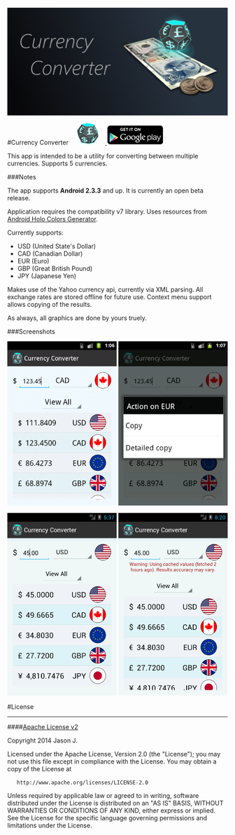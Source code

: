 [<img src="./screenshots/feature_graphic.png?raw=true" title="Get 'Currency Converter' on Google Play"  /> ](https://play.google.com/store/apps/details?id=com.ovrhere.android.currencyconverter)

#Currency Converter  [<span style=""><img src="./ic_launcher-web.png?raw=true" title="Get 'Currency Converter' on Google Play" height="50" width="50" style="padding-right: 15px; padding-left: 15px;height: 50px;" /> <img src="./screenshots/get_on_play_45.png?raw=true" title="Get 'Currency Converter' on Google Play" /></span>](https://play.google.com/store/apps/details?id=com.ovrhere.android.currencyconverter)

This app is intended to be a utility for converting between multiple currencies. Supports 5 currencies.


###Notes

The app supports **Android 2.3.3** and up. It is currently an open beta release. 

Application requires the compatibility v7 library. Uses resources from [Android Holo Colors Generator](http://android-holo-colors.com/ "Android Holo Colors Generator").

Currently supports:

* USD (United State's Dollar)
* CAD (Canadian Dollar)
* EUR (Euro)
* GBP (Great British Pound)
* JPY (Japanese Yen)

Makes use of the Yahoo currency api, currently via XML parsing. All exchange rates are stored offline for future use. Context menu support allows copying of the results.

As always, all graphics are done by yours truely.


###Screenshots

<img src="./screenshots/currconv_screenshot0.png?raw=true" title="Screenshot of Canadian currency being converted on Gingerbread"  width="250"/> <img src="./screenshots/currconv_screenshot1.png?raw=true" title="Screenshot of context menu"  width="250"/> 


<img src="./screenshots/currconv_screenshot2.png?raw=true" title="Screenshot of USD  being converted on Icecream Sandwich"  width="250"/>  <img src="./screenshots/currconv_screenshot3.png?raw=true" title="Screenshot of when it cannot update"  width="250"/>  


#License
***
####[Apache License v2](./blob/master/LICENSE.md)

   Copyright 2014 Jason J.

   Licensed under the Apache License, Version 2.0 (the "License");
   you may not use this file except in compliance with the License.
   You may obtain a copy of the License at

       http://www.apache.org/licenses/LICENSE-2.0

   Unless required by applicable law or agreed to in writing, software
   distributed under the License is distributed on an "AS IS" BASIS,
   WITHOUT WARRANTIES OR CONDITIONS OF ANY KIND, either express or implied.
   See the License for the specific language governing permissions and
   limitations under the License.
